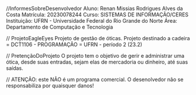 //InformesSobreDesenvolvedor
Aluno: Renan Missias Rodrigues Alves da Costa
Matrícula: 20230078244
Curso: SISTEMAS DE INFORMAÇÃO/CERES
Instituição: UFRN - Universidade Federal do Rio Grande do Norte
Área: Departamento de Computação e Tecnologia


// ProjetoEagleEyes
Projeto de gestão de óticas.
Projeto destinado a cadeira = DCT1106 - PROGRAMAÇÃO = UFRN - período 2 (23.2)


// PretençãoDoProjeto
O projeto tem o objetivo de gerir e administrar uma ótica, desde suas entradas, sejam elas de mercadoria ou dinheiro, até suas saídas.


// ATENÇÃO: este NÃO é um programa comercial. O desenolvedor não se responsabiliza por quaisquer danos!